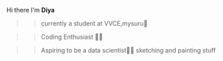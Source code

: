 
Hi there I'm **Diya**

>>currently a student at VVCE,mysuru🏫

>>Coding Enthusiast 👩‍💻

>> Aspiring to be a data scientist👩‍💼
>>sketching and painting stuff



